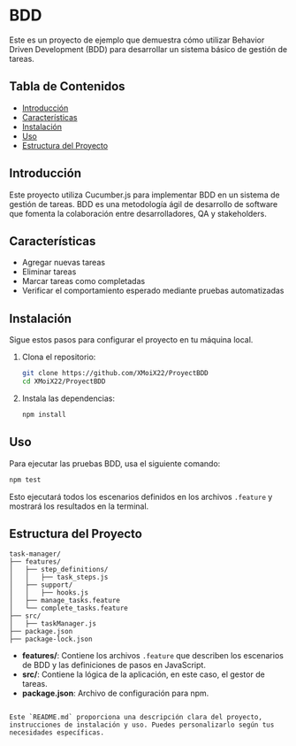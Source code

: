 # BDD

Este es un proyecto de ejemplo que demuestra cómo utilizar Behavior Driven Development (BDD) para desarrollar un sistema básico de gestión de tareas.

## Tabla de Contenidos

- [Introducción](#introducción)
- [Características](#características)
- [Instalación](#instalación)
- [Uso](#uso)
- [Estructura del Proyecto](#estructura-del-proyecto)

## Introducción

Este proyecto utiliza Cucumber.js para implementar BDD en un sistema de gestión de tareas. BDD es una metodología ágil de desarrollo de software que fomenta la colaboración entre desarrolladores, QA y stakeholders.

## Características

- Agregar nuevas tareas
- Eliminar tareas
- Marcar tareas como completadas
- Verificar el comportamiento esperado mediante pruebas automatizadas

## Instalación

Sigue estos pasos para configurar el proyecto en tu máquina local.

1. Clona el repositorio:

   ```bash
   git clone https://github.com/XMoiX22/ProyectBDD
   cd XMoiX22/ProyectBDD
   ```

2. Instala las dependencias:

   ```bash
   npm install
   ```

## Uso

Para ejecutar las pruebas BDD, usa el siguiente comando:

```bash
npm test
```

Esto ejecutará todos los escenarios definidos en los archivos `.feature` y mostrará los resultados en la terminal.

## Estructura del Proyecto

```plaintext
task-manager/
├── features/
│   ├── step_definitions/
│   │   ├── task_steps.js
│   ├── support/
│   │   ├── hooks.js
│   ├── manage_tasks.feature
│   └── complete_tasks.feature
├── src/
│   ├── taskManager.js
├── package.json
├── package-lock.json
```

- **features/**: Contiene los archivos `.feature` que describen los escenarios de BDD y las definiciones de pasos en JavaScript.
- **src/**: Contiene la lógica de la aplicación, en este caso, el gestor de tareas.
- **package.json**: Archivo de configuración para npm.

```

Este `README.md` proporciona una descripción clara del proyecto, instrucciones de instalación y uso. Puedes personalizarlo según tus necesidades específicas.
